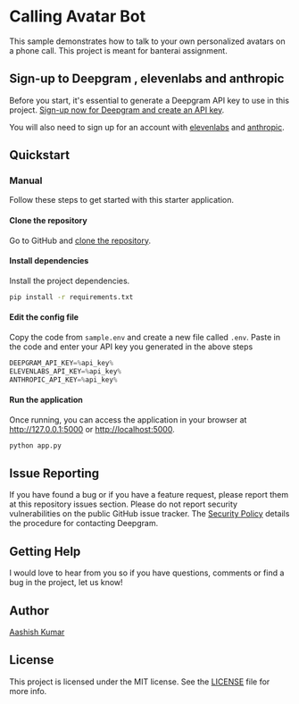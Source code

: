 # Calling Avatar Bot
This sample demonstrates how to talk to your own personalized avatars on a phone call. This project is meant for banterai assignment.

## Sign-up to Deepgram , elevenlabs and anthropic

Before you start, it's essential to generate a Deepgram API key to use in this project. [Sign-up now for Deepgram and create an API key](https://console.deepgram.com/signup?jump=keys).

You will also need to sign up for an account with [elevenlabs](https://elevenlabs.com/) and [anthropic](https://anthropic.com/).

## Quickstart

### Manual

Follow these steps to get started with this starter application.

#### Clone the repository

Go to GitHub and [clone the repository](https://github.com/AashishKumar-3002/calling-avatar-bot.git).

#### Install dependencies

Install the project dependencies.

```bash
pip install -r requirements.txt
```

#### Edit the config file

Copy the code from `sample.env` and create a new file called `.env`. Paste in the code and enter your API key you generated in the above steps

```js
DEEPGRAM_API_KEY=%api_key%
ELEVENLABS_API_KEY=%api_key%
ANTHROPIC_API_KEY=%api_key%
```

#### Run the application

Once running, you can access the application in your browser at <http://127.0.0.1:5000> or <http://localhost:5000>.

```bash
python app.py
```



## Issue Reporting

If you have found a bug or if you have a feature request, please report them at this repository issues section. Please do not report security vulnerabilities on the public GitHub issue tracker. The [Security Policy](./SECURITY.md) details the procedure for contacting Deepgram.

## Getting Help

I would love to hear from you so if you have questions, comments or find a bug in the project, let us know! 

## Author

[Aashish Kumar](https://www.linkedin.com/in/aashish-kumar-iiit/)

## License

This project is licensed under the MIT license. See the [LICENSE](./LICENSE) file for more info.
